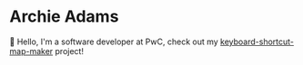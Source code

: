 # Archie Adams

👋 Hello, I'm a software developer at PwC, check out my [keyboard-shortcut-map-maker](https://archie-adams.github.io/keyboard-shortcut-map-maker/) project!

